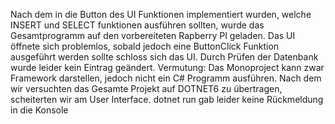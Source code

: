 Nach dem in die Button des UI Funktionen implementiert wurden, welche INSERT und SELECT funktionen ausführen sollten, wurde das Gesamtprogramm 
auf den vorbereiteten Rapberry PI geladen. Das UI öffnete sich problemlos, sobald jedoch eine ButtonClick Funktion ausgeführt werden sollte schloss sich
das UI. Durch Prüfen der Datenbank wurde leider kein Eintrag geändert. Vermutung: Das Monoproject kann zwar Framework darstellen, jedoch nicht ein C# 
Programm ausführen. Nach dem wir versuchten das Gesamte Projekt auf DOTNET6 zu übertragen, scheiterten wir am User Interface. dotnet run gab leider keine Rückmeldung in die Konsole

